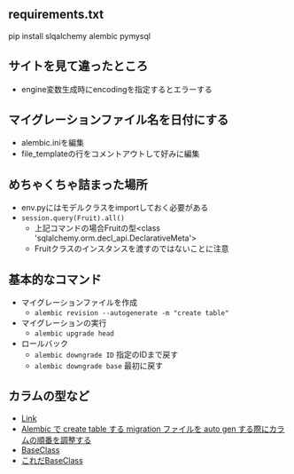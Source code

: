 ## requirements.txt
pip install slqalchemy alembic pymysql

## サイトを見て違ったところ
* engine変数生成時にencodingを指定するとエラーする


## マイグレーションファイル名を日付にする
* alembic.iniを編集
* file_templateの行をコメントアウトして好みに編集

## めちゃくちゃ詰まった場所
* env.pyにはモデルクラスをimportしておく必要がある
* ```session.query(Fruit).all()```
  * 上記コマンドの場合Fruitの型<class 'sqlalchemy.orm.decl_api.DeclarativeMeta'>
  * Fruitクラスのインスタンスを渡すのではないことに注意


## 基本的なコマンド
* マイグレーションファイルを作成
  * ```alembic revision --autogenerate -m "create table"```
* マイグレーションの実行
  * ```alembic upgrade head```
* ロールバック
  * ```alembic downgrade ID``` 指定のIDまで戻す
  * ```alembic downgrade base``` 最初に戻す

## カラムの型など
* [Link](https://zenn.dev/shimakaze_soft/articles/6e5e47851459f5)
* [Alembic で create table する migration ファイルを auto gen する際にカラムの順番を調整する](https://qiita.com/nassy20/items/39b07e66b014fa5d9bb3)
* [BaseClass](https://blog.kumano-te.com/activities/sqlalchemy-tips)
* [これだBaseClass](https://qiita.com/penpenta/items/bd2940946324dedbd543)